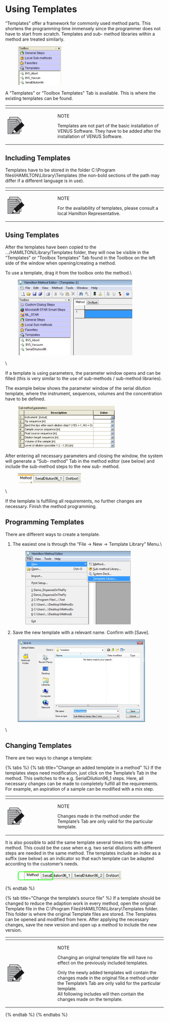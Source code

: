 # Using Templates

“Templates” offer a framework for commonly used method parts. This shortens the programming time immensely since the programmer does not have to start from scratch. Templates and sub- method libraries within a method are treated similarly.

<figure><img src="../../.gitbook/assets/Image_435.jpg" alt=""><figcaption></figcaption></figure>

A “Templates” or “Toolbox Templates” Tab is available. This is where the existing templates can be found.

<table data-header-hidden><thead><tr><th width="145"></th><th></th></tr></thead><tbody><tr><td><img src="../../.gitbook/assets/image (10) (1) (1) (1) (1) (1) (1) (1) (1) (1) (1) (1) (1) (1) (1) (1) (1).png" alt="" data-size="original"></td><td><p>NOTE</p><p>Templates are not part of the basic installation of VENUS Software. They have to be added after the installation of VENUS Software.</p></td></tr></tbody></table>



## Including Templates‌

Templates have to be stored in the folder C:\Program files\HAMILTON\Library\Templates (the non-bold sections of the path may differ if a different language is in use).

<table data-header-hidden><thead><tr><th width="145"></th><th></th></tr></thead><tbody><tr><td><img src="../../.gitbook/assets/image (10) (1) (1) (1) (1) (1) (1) (1) (1) (1) (1) (1) (1) (1) (1) (1) (1).png" alt="" data-size="original"></td><td><p>NOTE</p><p>For the availability of templates, please consult a local Hamilton Representative.</p></td></tr></tbody></table>



## ‌Using Templates‌

After the templates have been copied to the …/HAMILTON/Library/Templates folder, they will now be visible in the “Templates” or “Toolbox Templates” Tab found in the Toolbox on the left side of the window when opening/creating a method.

To use a template, drag it from the toolbox onto the method.\


<figure><img src="../../.gitbook/assets/Image_438.jpg" alt=""><figcaption></figcaption></figure>

\


If a template is using parameters, the parameter window opens and can be filled (this is very similar to the use of sub-methods / sub-method libraries).&#x20;

The example below shows the parameter window of the serial dilution template, where the instrument, sequences, volumes and the concentration have to be defined.

<figure><img src="../../.gitbook/assets/Image_439.gif" alt=""><figcaption></figcaption></figure>

After entering all necessary parameters and closing the window, the system will generate a “Sub- method” Tab in the method editor (see below) and include the sub-method steps to the new sub- method.

<figure><img src="../../.gitbook/assets/Image_440.gif" alt=""><figcaption></figcaption></figure>

\


If the template is fulfilling all requirements, no further changes are necessary. Finish the method programming.

## Programming Templates‌

There are different ways to create a template.

1.  The easiest one is through the “File -> New -> Template Library” Menu.\


    <figure><img src="../../.gitbook/assets/Image_444.jpg" alt=""><figcaption></figcaption></figure>
2. Save the new template with a relevant name. Confirm with \[Save].

<figure><img src="../../.gitbook/assets/Image_445.jpg" alt=""><figcaption></figcaption></figure>

\


## ‌Changing Templates‌

There are two ways to change a template:

{% tabs %}
{% tab title="Change an added template in a method" %}
If the templates steps need modification, just click on the Template’s Tab in the method. This switches to the e.g. SerialDilution96\_1 steps. Here, all necessary changes can be made to completely fulfill all the requirements. For example, an aspiration of a sample can be modified with a mix step.

<table data-header-hidden><thead><tr><th width="145"></th><th></th></tr></thead><tbody><tr><td><img src="../../.gitbook/assets/image (10) (1) (1) (1) (1) (1) (1) (1) (1) (1) (1) (1) (1) (1) (1) (1) (1).png" alt="" data-size="original"></td><td><p>NOTE</p><p>Changes made in the method under the Template’s Tab are only valid for the particular template.</p></td></tr></tbody></table>



It is also possible to add the same template several times into the same method. This could be the case when e.g. two serial dilutions with different steps are needed in the same method. The templates include an index as a suffix (see below) as an indicator so that each template can be adapted according to the customer’s needs.

<figure><img src="../../.gitbook/assets/Image_442.png" alt=""><figcaption></figcaption></figure>
{% endtab %}

{% tab title="Change the template’s source file" %}
If a template should be changed to reduce the adaption work in every method, open the original Template file in the C:\Program Files\HAMILTON\Library\Templates folder. This folder is where the original Template files are stored. The Templates can be opened and modified from here. After applying the necessary changes, save the new version and open up a method to include the new version.

<table data-header-hidden><thead><tr><th width="145"></th><th></th></tr></thead><tbody><tr><td><img src="../../.gitbook/assets/image (10) (1) (1) (1) (1) (1) (1) (1) (1) (1) (1) (1) (1) (1) (1) (1) (1).png" alt="" data-size="original"></td><td><p>NOTE</p><p>Changing an original template file will have no effect on the previously included templates. </p><p>Only the newly added templates will contain the changes made in the original file.e method under the Template’s Tab are only valid for the particular template.<br>All following includes will then contain the changes made on the template.</p></td></tr></tbody></table>
{% endtab %}
{% endtabs %}

